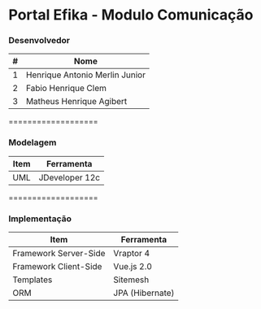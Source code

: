 Portal Efika - Modulo Comunicação
===================
### Desenvolvedor
\#| Nome
-------- | ---
1| Henrique Antonio Merlin Junior
2| Fabio Henrique Clem 
3| Matheus Henrique Agibert 

===================

### Modelagem
Item     | Ferramenta
-------- | ---
UML| JDeveloper 12c

===================

### Implementação

Item     | Ferramenta
-------- | ---
Framework Server-Side| Vraptor 4
Framework Client-Side| Vue.js 2.0
Templates| Sitemesh
ORM| JPA (Hibernate)
